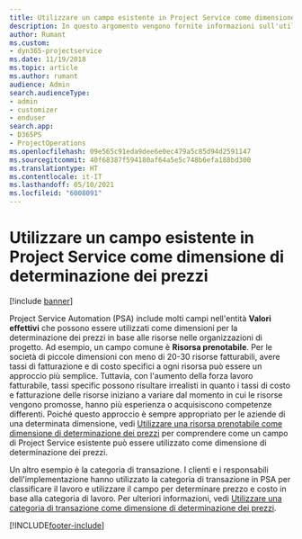 ```yaml
---
title: Utilizzare un campo esistente in Project Service come dimensione di determinazione dei prezzi
description: In questo argomento vengono fornite informazioni sull'utilizzo dei campi di Project Service esistenti come dimensioni di determinazione dei prezzi.
author: Rumant
ms.custom:
- dyn365-projectservice
ms.date: 11/19/2018
ms.topic: article
ms.author: rumant
audience: Admin
search.audienceType:
- admin
- customizer
- enduser
search.app:
- D365PS
- ProjectOperations
ms.openlocfilehash: 09e565c91eda9dee6e0ec479a5c85d94d2591147
ms.sourcegitcommit: 40f68387f594180af64a5e5c748b6efa188bd300
ms.translationtype: HT
ms.contentlocale: it-IT
ms.lasthandoff: 05/10/2021
ms.locfileid: "6008091"
---
```

# <a name="use-an-existing-field-in-project-service-as-a-pricing-dimension"></a>Utilizzare un campo esistente in Project Service come dimensione di determinazione dei prezzi

[!include [banner](../includes/psa-now-project-operations.md)]

Project Service Automation (PSA) include molti campi nell'entità **Valori effettivi** che possono essere utilizzati come dimensioni per la determinazione dei prezzi in base alle risorse nelle organizzazioni di progetto. Ad esempio, un campo comune è **Risorsa prenotabile**. Per le società di piccole dimensioni con meno di 20-30 risorse fatturabili, avere tassi di fatturazione e di costo specifici a ogni risorsa può essere un approccio più semplice. Tuttavia, con l'aumento della forza lavoro fatturabile, tassi specific possono risultare irrealisti in quanto i tassi di costo e fatturazione delle risorse iniziano a variare dal momento in cui le risorse vengono promosse, hanno più esperienza o acquisiscono competenze differenti. Poiché questo approccio è sempre appropriato per le aziende di una determinata dimensione, vedi [Utilizzare una risorsa prenotabile come dimensione di determinazione dei prezzi](bookable-resource-pricing-dimension.md) per comprendere come un campo di Project Service esistente può essere utilizzato come dimensione di determinazione dei prezzi.

Un altro esempio è la categoria di transazione. I clienti e i responsabili dell'implementazione hanno utilizzato la categoria di transazione in PSA per classificare il lavoro e utilizzare il campo per determinare prezzo e costo in base alla categoria di lavoro. Per ulteriori informazioni, vedi [Utilizzare una categoria di transazione come dimensione di determinazione dei prezzi](transaction-category-pricing-dimension.md).


[!INCLUDE[footer-include](../includes/footer-banner.md)]